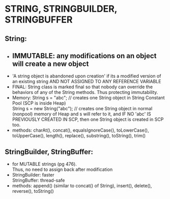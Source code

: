 # STRING, STRINGBUILDER, STRINGBUFFER

## String:
 - ## IMMUTABLE: any modifications on an object will create a new object
 - 'A string object is abandoned upon creation' if its a modified version of an existing string AND NOT ASSIGNED TO ANY REFERENCE VARIABLE
 - FINAL: String class is marked final so that nobody can override the behaviors of any of the String methods. Thus protecting immutability.
 - Memory:
 String s = "abc";			// creates one String object in String Constant Pool (SCP is inside Heap) <br/>
   String s = new String("abc"); 	// creates one String object in normal (nonpool) memory of Heap and s will refer to it, and IF NO 'abc' IS 					  	   PREVIOUSLY CREATED IN SCP, then one String object is created in SCP too.
 - methods: charAt(), concat(), equalsIgnoreCase(), toLowerCase(), toUpperCase(), length(), replace(), substring(), toString(), trim()

## StringBuilder, StringBuffer:
 - for MUTABLE strings (pg 476). <br/>
   Thus, no need to assign back after modification
 - StringBuilder: faster <br/>
   StringBuffer: thread-safe
 - methods: append() (similar to concat() of String), insert(), delete(), reverse(), toString()
